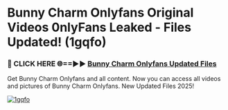 # Bunny Charm Onlyfans Original Videos 0nlyFans Leaked - Files Updated! (1gqfo)

<h3>🔴 CLICK HERE 🌐==►► <a href="https://tinyurl.com/2wckxsce" rel="nofollow">Bunny Charm Onlyfans Updated Files</a></h3>

Get Bunny Charm Onlyfans and all content. Now you can access all videos and pictures of Bunny Charm Onlyfans. New Updated Files 2025!

[![1gqfo](https://i.imgur.com/AFduVYN.gif)](https://tinyurl.com/2wckxsce)

